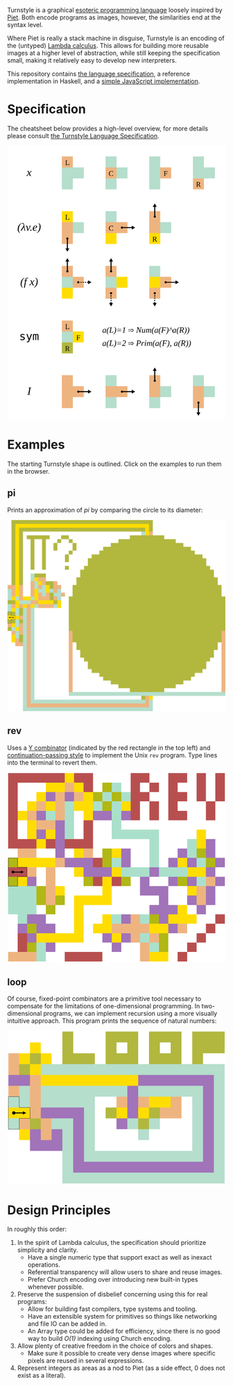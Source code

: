 Turnstyle is a graphical [esoteric programming language] loosely inspired by
[Piet].  Both encode programs as images, however, the similarities end at the
syntax level.

Where Piet is really a stack machine in disguise, Turnstyle is an encoding of
the (untyped) [Lambda calculus].  This allows for building more reusable images
at a higher level of abstraction, while still keeping the specification small,
making it relatively easy to develop new interpreters.

This repository contains [the language specification](spec/), a reference
implementation in Haskell, and a
[simple JavaScript implementation](turnstyle.js).

# Specification

The cheatsheet below provides a high-level overview, for more details please
consult [the Turnstyle Language Specification](spec/).

![Cheatsheet](spec/cheatsheet.svg)

# Examples

The starting Turnstyle shape is outlined.  Click on the examples to run them in
the browser.

## pi

Prints an approximation of _pi_ by comparing the circle to its diameter:

[![](examples/pi.svg)](examples/pi.png)

## rev

Uses a [Y combinator] (indicated by the red rectangle in the top left)
and [continuation-passing style] to implement the Unix `rev` program.
Type lines into the terminal to revert them.

[![](examples/rev.svg)](examples/rev.png)

## loop

Of course, fixed-point combinators are a primitive tool necessary to compensate
for the limitations of one-dimensional programming.  In two-dimensional
programs, we can implement recursion using a more visually intuitive approach.
This program prints the sequence of natural numbers:

[![](examples/loop.svg)](examples/loop.png)

# Design Principles

In roughly this order:

1.  In the spirit of Lambda calculus, the specification should prioritize
    simplicity and clarity.
     -  Have a single numeric type that support exact as well as inexact
        operations.
     -  Referential transparency will allow users to share and reuse images.
     -  Prefer Church encoding over introducing new built-in types whenever
        possible.
2.  Preserve the suspension of disbelief concerning using this for real
    programs:
     -  Allow for building fast compilers, type systems and tooling.
     -  Have an extensible system for primitives so things like networking and
        file IO can be added in.
     -  An Array type could be added for efficiency, since there is no good way
        to build _O(1)_ indexing using Church encoding.
3.  Allow plenty of creative freedom in the choice of colors and shapes.
     -  Make sure it possible to create very dense images where specific pixels
        are reused in several expressions.
4.  Represent integers as areas as a nod to Piet (as a side effect, 0 does not
    exist as a literal).

[continuation-passing style]: https://en.wikipedia.org/wiki/Continuation-passing_style
[esoteric programming language]: https://en.wikipedia.org/wiki/Esoteric_programming_language
[Lambda calculus]: https://en.wikipedia.org/wiki/Lambda_calculus
[Piet]: https://www.dangermouse.net/esoteric/piet.html
[Y combinator]: https://en.wikipedia.org/wiki/Fixed-point_combinator
